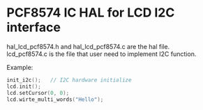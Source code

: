 # PCF8574 IC HAL for LCD I2C interface
hal_lcd_pcf8574.h and hal_lcd_pcf8574.c are the hal file.  
lcd_pcf8574.c is the file that user need to implement I2C function.
  
Example:  
```c
init_i2c();   // I2C hardware initialize
lcd.init();
lcd.setCursor(0, 0);
lcd.wirte_multi_words("Hello");
```
